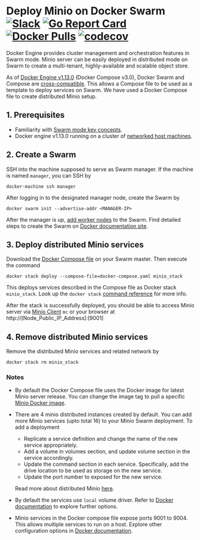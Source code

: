 # Deploy Minio on Docker Swarm [![Slack](https://slack.minio.io/slack?type=svg)](https://slack.minio.io) [![Go Report Card](https://goreportcard.com/badge/minio/minio)](https://goreportcard.com/report/minio/minio) [![Docker Pulls](https://img.shields.io/docker/pulls/minio/minio.svg?maxAge=604800)](https://hub.docker.com/r/minio/minio/) [![codecov](https://codecov.io/gh/minio/minio/branch/master/graph/badge.svg)](https://codecov.io/gh/minio/minio)

Docker Engine provides cluster management and orchestration features in Swarm mode. Minio server can be easily deployed in distributed mode on Swarm to create a multi-tenant, highly-available and scalable object store. 

As of [Docker Engine v1.13.0](https://blog.docker.com/2017/01/whats-new-in-docker-1-13/) (Docker Compose v3.0), Docker Swarm and Compose are [cross-compatible](https://docs.docker.com/compose/compose-file/#version-3). This allows a Compose file to be used as a template to deploy services on Swarm. We have used a Docker Compose file to create distributed Minio setup.

## 1. Prerequisites

* Familiarity with [Swarm mode key concepts](https://docs.docker.com/engine/swarm/key-concepts/).
* Docker engine v1.13.0 running on a cluster of [networked host machines](https://docs.docker.com/engine/swarm/swarm-tutorial/#/three-networked-host-machines). 

## 2. Create a Swarm

SSH into the machine supposed to serve as Swarm manager. If the machine is named `manager`, you can SSH by

```shell
docker-machine ssh manager
```
After logging in to the designated manager node, create the Swarm by 

```shell
docker swarm init --advertise-addr <MANAGER-IP>
```

After the manager is up, [add worker nodes](https://docs.docker.com/engine/swarm/swarm-tutorial/add-nodes/) to the Swarm. Find detailed steps to create the Swarm on [Docker documentation site](https://docs.docker.com/engine/swarm/swarm-tutorial/create-swarm/). 

## 3. Deploy distributed Minio services

Download the [Docker Compose file](./docker-compose.yaml) on your Swarm master. Then execute the command

```shell
docker stack deploy --compose-file=docker-compose.yaml minio_stack
```
This deploys services described in the Compose file as Docker stack `minio_stack`. Look up the `docker stack` [command reference](https://docs.docker.com/engine/reference/commandline/stack/) for more info. 

After the stack is successfully deployed, you should be able to access Minio server via [Minio Client](https://docs.minio.io/docs/minio-client-complete-guide) `mc` or your browser at http://[Node_Public_IP_Address]:[9001]

## 4. Remove distributed Minio services

Remove the distributed Minio services and related network by

```shell
docker stack rm minio_stack
```

### Notes

* By default the Docker Compose file uses the Docker image for latest Minio server release. You can change the image tag to pull a specific [Minio Docker image](https://hub.docker.com/r/minio/minio/). 

* There are 4 minio distributed instances created by default. You can add more Minio services (upto total 16) to your Minio Swarm deployment. To add a deployment
  * Replicate a service definition and change the name of the new service appropriately.
  * Add a volume in volumes section, and update volume section in the service accordingly.
  * Update the command section in each service. Specifically, add the drive location to be used as storage on the new service. 
  * Update the port number to exposed for the new service. 

  Read more about distributed Minio [here](https://docs.minio.io/docs/distributed-minio-quickstart-guide).

* By default the services use `local` volume driver. Refer to [Docker documentation](https://docs.docker.com/compose/compose-file/#/volume-configuration-reference) to explore further options. 

* Minio services in the Docker compose file expose ports 9001 to 9004. This allows multiple services to run on a host. Explore other configuration options in [Docker documentation](https://docs.docker.com/compose/compose-file/#/ports).


